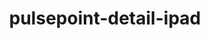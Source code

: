 ---
title: pulsepoint-detail-ipad
image: images/slides/pulsepoint-detail-ipad.jpg
width: 2500
height: 1406
---